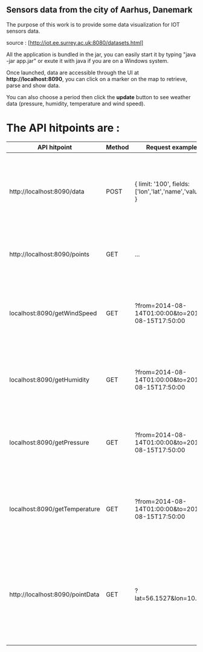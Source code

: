 ## Sensors data from the city of Aarhus, Danemark
The purpose of this work is to provide some data visualization for IOT sensors data.

source : [http://iot.ee.surrey.ac.uk:8080/datasets.html]

All the application is bundled in the jar, you can easily start it by typing "java -jar app.jar" or exute it with java if you are on a Windows system.

Once launched, data are accessible through the UI at **http://localhost:8090**, you can click on a marker on the map to retrieve, parse and show data.

You can also choose a period then click the **update** button to see weather data (pressure, humidity, temperature and wind speed).

# The API hitpoints are :

| API hitpoint                    | Method | Request example                                            | Results                                                                                                                                  |
|---------------------------------|--------|------------------------------------------------------------|------------------------------------------------------------------------------------------------------------------------------------------|
| http://localhost:8090/data      | POST   | {   limit: '100',   fields: ['lon','lat','name','value'] } | Query the data to retrieve the fields you ask for,  available fields are : 'lon', 'lat', 'name', 'value'.                                |
| http://localhost:8090/points    | GET    |                             ...                            | Query the data to retrieve all distinct geographical points.                                                                             |
| localhost:8090/getWindSpeed     | GET    | ?from=2014-08-14T01:00:00&to=2014-08-15T17:50:00           | Query the data to retrieve all measurement of wind speed between the two dates (from, to)                                                |
| localhost:8090/getHumidity      | GET    | ?from=2014-08-14T01:00:00&to=2014-08-15T17:50:00           | Query the data to retrieve all measurement of humidity between the two dates (from, to)                                                  |
| localhost:8090/getPressure      | GET    | ?from=2014-08-14T01:00:00&to=2014-08-15T17:50:00           | Query the data to retrieve all measurement of pressure between the two dates (from, to)                                                  |
| localhost:8090/getTemperature   | GET    | ?from=2014-08-14T01:00:00&to=2014-08-15T17:50:00           | Query the data to retrieve all measurement of temperature between the two dates (from, to)                                               |
| http://localhost:8090/pointData | GET    | ?lat=56.1527&lon=10.197                                    | QUery the data to retrieve all measurement for the geographical point at (lat,lon). Because of the size of the data results are limited. |
